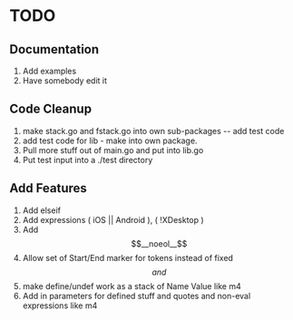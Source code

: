 TODO
====

Documentation
-------------

1. Add examples
2. Have somebody edit it

Code Cleanup
------------

1. make stack.go and fstack.go into own sub-packages -- add test code
1. add test code for lib - make into own package.
1. Pull more stuff out of main.go and put into lib.go
1. Put test input into a ./test directory

Add Features
------------

1. Add elseif
1. Add expressions ( iOS || Android ), ( !XDesktop )
1. Add $$__noeol__$$
1. Allow set of Start/End marker for tokens instead of fixed $$ and $$
1. make define/undef work as a stack of Name Value like m4
1. Add in parameters for defined stuff and quotes and non-eval expressions like m4

